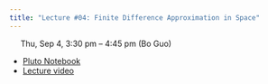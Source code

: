 ```yaml
---
title: "Lecture #04: Finite Difference Approximation in Space"
---
```


&nbsp;&nbsp;&nbsp;&nbsp;&nbsp;Thu, Sep 4, 3:30 pm – 4:45 pm (Bo Guo)

- [Pluto Notebook](../assets/pluto_notebooks/Module3_FDA.html)
- [Lecture video](https://arizona.zoom.us/rec/share/-bbEiRknMNUTc_9ja3uq6Xdvzz-b_x-6To5aOB4RnQNOwoHDOF2_e0d5BiJwfIng.lA9Mgg5dz5CWVmJg?startTime=1757025323000)